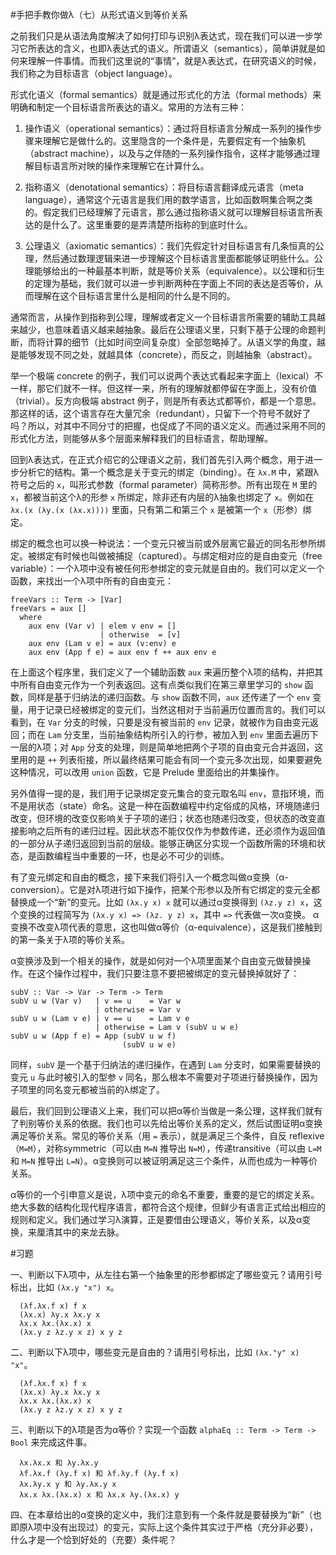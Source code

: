 #手把手教你做λ（七）从形式语义到等价关系

之前我们只是从语法角度解决了如何打印与识别λ表达式，现在我们可以进一步学习它所表达的含义，也即λ表达式的语义。所谓语义（semantics），简单讲就是如何来理解一件事情。而我们这里说的“事情”，就是λ表达式，在研究语义的时候，我们称之为目标语言（object language）。

形式化语义（formal semantics）就是通过形式化的方法（formal methods）来明确和制定一个目标语言所表达的语义。常用的方法有三种：

1. 操作语义（operational semantics）：通过将目标语言分解成一系列的操作步骤来理解它是做什么的。这里隐含的一个条件是，先要假定有一个抽象机（abstract machine），以及与之伴随的一系列操作指令，这样才能够通过理解目标语言所对映的操作来理解它在计算什么。

2. 指称语义（denotational semantics）：将目标语言翻译成元语言（meta language），通常这个元语言是我们用的数学语言，比如函数啊集合啊之类的。假定我们已经理解了元语言，那么通过指称语义就可以理解目标语言所表达的是什么了。这里重要的是弄清楚所指称的到底时什么。

3. 公理语义（axiomatic semantics）：我们先假定针对目标语言有几条恒真的公理，然后通过数理逻辑来进一步理解这个目标语言里面都能够证明些什么。公理能够给出的一种最基本判断，就是等价关系（equivalence）。以公理和衍生的定理为基础，我们就可以进一步判断两种在字面上不同的表达是否等价，从而理解在这个目标语言里什么是相同的什么是不同的。

通常而言，从操作到指称到公理，理解或者定义一个目标语言所需要的辅助工具越来越少，也意味着语义越来越抽象。最后在公理语义里，只剩下基于公理的命题判断，而将计算的细节（比如时间空间复杂度）全部忽略掉了。从语义学的角度，越是能够发现不同之处，就越具体（concrete），而反之，则越抽象（abstract）。

举一个极端 concrete 的例子，我们可以说两个表达式看起来字面上（lexical）不一样，那它们就不一样。但这样一来，所有的理解就都停留在字面上，没有价值（trivial）。反方向极端 abstract 例子，则是所有表达式都等价，都是一个意思。那这样的话，这个语言存在大量冗余（redundant），只留下一个符号不就好了吗？所以，对其中不同分寸的把握，也促成了不同的语义定义。而通过采用不同的形式化方法，则能够从多个层面来解释我们的目标语言，帮助理解。

回到λ表达式，在正式介绍它的公理语义之前，我们首先引入两个概念，用于进一步分析它的结构。第一个概念是关于变元的绑定（binding）。在 `λx.M` 中，紧跟λ符号之后的 `x`，叫形式参数（formal parameter）简称形参。所有出现在 `M` 里的 `x`，都被当前这个λ的形参 `x` 所绑定，除非还有内层的λ抽象也绑定了 `x`。例如在 `λx.(x (λy.(x (λx.x))))` 里面，只有第二和第三个 `x` 是被第一个 `x`（形参）绑定。 

绑定的概念也可以换一种说法：一个变元只被当前或外层离它最近的同名形参所绑定。被绑定有时候也叫做被捕捉（captured）。与绑定相对应的是自由变元（free variable）：一个λ项中没有被任何形参绑定的变元就是自由的。我们可以定义一个函数，来找出一个λ项中所有的自由变元：

    freeVars :: Term -> [Var]
    freeVars = aux []
      where
        aux env (Var v) | elem v env = [] 
                        | otherwise  = [v]
        aux env (Lam v e) = aux (v:env) e
        aux env (App f e) = aux env f ++ aux env e
 
在上面这个程序里，我们定义了一个辅助函数 `aux` 来遍历整个λ项的结构，并把其中所有自由变元作为一个列表返回。这有点类似我们在第三章里学习的 `show` 函数，同样是基于归纳法的递归函数。与 `show` 函数不同，`aux` 还传递了一个 `env` 变量，用于记录已经被绑定的变元们，当然这相对于当前遍历位置而言的。我们可以看到，在 `Var` 分支的时候，只要是没有被当前的 `env` 记录，就被作为自由变元返回；而在 `Lam` 分支里，当前抽象结构所引入的行参，被加入到 `env` 里面去遍历下一层的λ项；对 `App` 分支的处理，则是简单地把两个子项的自由变元合并返回，这里用的是 `++` 列表衔接，所以最终结果可能会有同一个变元多次出现，如果要避免这种情况，可以改用 `union` 函数，它是 Prelude 里面给出的并集操作。

另外值得一提的是，我们用于记录绑定变元集合的变元取名叫 `env`，意指环境，而不是用状态（state）命名。这是一种在函数编程中约定俗成的风格，环境随递归改变，但环境的改变仅影响关于子项的递归；状态也随递归改变，但状态的改变直接影响之后所有的递归过程。因此状态不能仅仅作为参数传递，还必须作为返回值的一部分从子递归返回到当前的层级。能够正确区分实现一个函数所需的环境和状态，是函数编程当中重要的一环，也是必不可少的训练。

有了变元绑定和自由的概念，接下来我们将引入一个概念叫做α变换（α-conversion）。它是对λ项进行如下操作，把某个形参以及所有它绑定的变元全都替换成一个“新”的变元。比如 `(λx.y x) x` 就可以通过α变换得到 `(λz.y z) x`，这个变换的过程简写为 `(λx.y x) => (λz. y z) x`，其中 `=>` 代表做一次α变换。 α变换不改变λ项代表的意思，这也叫做α等价（α-equivalence），这是我们接触到的第一条关于λ项的等价关系。

α变换涉及到一个相关的操作，就是如何对一个λ项里面某个自由变元做替换操作。在这个操作过程中，我们只要注意不要把被绑定的变元替换掉就好了：

    subV :: Var -> Var -> Term -> Term
    subV u w (Var v)   | v == u    = Var w
                       | otherwise = Var v
    subV u w (Lam v e) | v == u    = Lam v e
                       | otherwise = Lam v (subV u w e)
    subV u w (App f e) = App (subV u w f) 
                             (subV u w e)

同样，`subV` 是一个基于归纳法的递归操作，在遇到 `Lam` 分支时，如果需要替换的变元 `u` 与此时被引入的型参 `v` 同名，那么根本不需要对子项进行替换操作，因为子项里的同名变元都被当前的λ绑定了。

最后，我们回到公理语义上来，我们可以把α等价当做是一条公理，这样我们就有了判别等价关系的依据。我们也可以先给出等价关系的定义，然后试图证明α变换满足等价关系。常见的等价关系（用 `=` 表示），就是满足三个条件，自反 reflexive（`M=M`），对称symmetric（可以由 `M=N` 推导出 `N=M`），传递transitive（可以由 `L=M` 和 `M=N` 推导出 `L=N`）。α变换则可以被证明满足这三个条件，从而也成为一种等价关系。

α等价的一个引申意义是说，λ项中变元的命名不重要，重要的是它的绑定关系。绝大多数的结构化现代程序语言，都符合这个规律，但鲜少有语言正式给出相应的规则和定义。我们通过学习λ演算，正是要借由公理语义，等价关系，以及α变换，来厘清其中的来龙去脉。

#习题

一、判断以下λ项中，从左往右第一个抽象里的形参都绑定了哪些变元？请用引号标出，比如 `(λx.y "x") x`。

      (λf.λx.f x) f x 
      (λx.x) λy.x λx.y x 
      λx.x λx.(λx.x) x 
      (λx.y z λz.y x z) x y z

二、判断以下λ项中，哪些变元是自由的？请用引号标出，比如 `(λx."y" x) "x"`。

      (λf.λx.f x) f x 
      (λx.x) λy.x λx.y x 
      λx.x λx.(λx.x) x 
      (λx.y z λz.y x z) x y z

三、判断以下的λ项是否为α等价？实现一个函数 `alphaEq :: Term -> Term -> Bool` 来完成这件事。

      λx.λx.x 和 λy.λx.y
      λf.λx.f (λy.f x) 和 λf.λy.f (λy.f x) 
      λx.λy.x y 和 λy.λx.y x 
      λx.x λx.(λx.x) x 和 λx.x λy.(λx.x) y

四、在本章给出的α变换的定义中，我们注意到有一个条件就是要替换为“新”（也即原λ项中没有出现过）的变元，实际上这个条件其实过于严格（充分非必要），什么才是一个恰到好处的（充要）条件呢？

